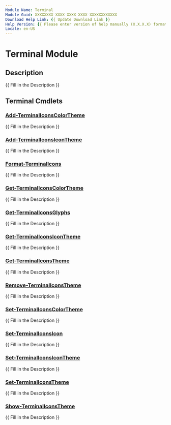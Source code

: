 ```yaml
---
Module Name: Terminal
Module Guid: XXXXXXXX-XXXX-XXXX-XXXX-XXXXXXXXXXXX
Download Help Link: {{ Update Download Link }}
Help Version: {{ Please enter version of help manually (X.X.X.X) format }}
Locale: en-US
---
```


# Terminal Module
## Description
{{ Fill in the Description }}

## Terminal Cmdlets
### [Add-TerminalIconsColorTheme](Add-TerminalIconsColorTheme.md)
{{ Fill in the Description }}

### [Add-TerminalIconsIconTheme](Add-TerminalIconsIconTheme.md)
{{ Fill in the Description }}

### [Format-TerminalIcons](Format-TerminalIcons.md)
{{ Fill in the Description }}

### [Get-TerminalIconsColorTheme](Get-TerminalIconsColorTheme.md)
{{ Fill in the Description }}

### [Get-TerminalIconsGlyphs](Get-TerminalIconsGlyphs.md)
{{ Fill in the Description }}

### [Get-TerminalIconsIconTheme](Get-TerminalIconsIconTheme.md)
{{ Fill in the Description }}

### [Get-TerminalIconsTheme](Get-TerminalIconsTheme.md)
{{ Fill in the Description }}

### [Remove-TerminalIconsTheme](Remove-TerminalIconsTheme.md)
{{ Fill in the Description }}

### [Set-TerminalIconsColorTheme](Set-TerminalIconsColorTheme.md)
{{ Fill in the Description }}

### [Set-TerminalIconsIcon](Set-TerminalIconsIcon.md)
{{ Fill in the Description }}

### [Set-TerminalIconsIconTheme](Set-TerminalIconsIconTheme.md)
{{ Fill in the Description }}

### [Set-TerminalIconsTheme](Set-TerminalIconsTheme.md)
{{ Fill in the Description }}

### [Show-TerminalIconsTheme](Show-TerminalIconsTheme.md)
{{ Fill in the Description }}

